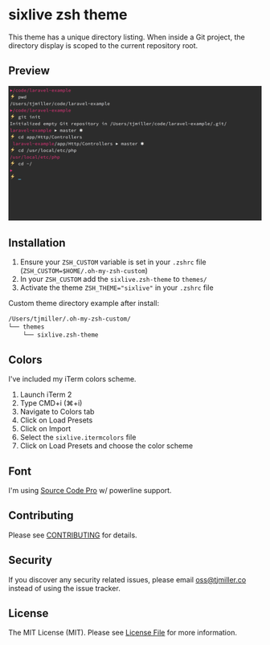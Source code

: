 # sixlive zsh theme

This theme has a unique directory listing. When inside a Git project, the directory display is scoped to the current repository root.

## Preview

![Theme Screenshot](assets/screenshot.png)

## Installation

1. Ensure your `ZSH_CUSTOM` variable is set in your `.zshrc` file (`ZSH_CUSTOM=$HOME/.oh-my-zsh-custom`)
2. In your `ZSH_CUSTOM` add the `sixlive.zsh-theme` to `themes/`
3. Activate the theme `ZSH_THEME="sixlive"` in your `.zshrc` file

Custom theme directory example after install:

```
/Users/tjmiller/.oh-my-zsh-custom/
└── themes
    └── sixlive.zsh-theme
```

## Colors

I've included my iTerm colors scheme.

1. Launch iTerm 2
2. Type CMD+i (⌘+i)
3. Navigate to Colors tab
4. Click on Load Presets
5. Click on Import
6. Select the `sixlive.itermcolors` file
7. Click on Load Presets and choose the color scheme

## Font

I'm using [Source Code Pro](https://github.com/powerline/fonts/tree/master/SourceCodePro) w/ powerline support.

## Contributing

Please see [CONTRIBUTING](CONTRIBUTING.md) for details.

## Security

If you discover any security related issues, please email oss@tjmiller.co instead of using the issue tracker.

## License

The MIT License (MIT). Please see [License File](LICENSE) for more information.
